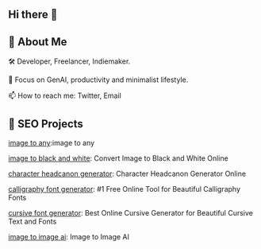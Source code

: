 ## Hi there 👋

## 🚀 About Me
🛠️ Developer, Freelancer, Indiemaker.

🌱 Focus on GenAI, productivity and minimalist lifestyle.

📫 How to reach me: Twitter, Email
## 🎨 SEO Projects
[image to any](https://imagetoany.com/):image to any

[image to black and white](https://imagetoblackandwhite.org/): Convert Image to Black and White Online

[character headcanon generator](https://characterheadcanongenerator.online/): Character Headcanon Generator Online

[calligraphy font generator](https://calligraphyfontgenerator.org/): #1 Free Online Tool for Beautiful Calligraphy Fonts

[cursive font generator](https://calligraphyfontgenerator.org/cursive-font-generator): Best Online Cursive Generator for Beautiful Cursive Text and Fonts

[image to image ai](https://imgtoimgai.org/): Image to Image AI
